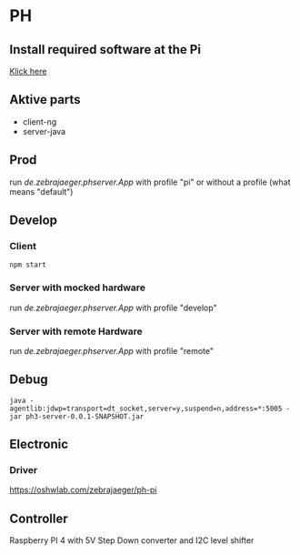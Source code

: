 # PH

## Install required software at the Pi

[Klick here](./pi/install.md)

## Aktive parts

- client-ng
- server-java

## Prod

run *de.zebrajaeger.phserver.App* with profile "pi" or without a profile (what means "default")

## Develop

### Client

    npm start

### Server with mocked hardware

run *de.zebrajaeger.phserver.App* with profile "develop"

### Server with remote Hardware 

run *de.zebrajaeger.phserver.App* with profile "remote"

## Debug

    java -agentlib:jdwp=transport=dt_socket,server=y,suspend=n,address=*:5005 -jar ph3-server-0.0.1-SNAPSHOT.jar

## Electronic

### Driver

https://oshwlab.com/zebrajaeger/ph-pi

## Controller

Raspberry PI 4 with 5V Step Down converter and I2C level shifter 
